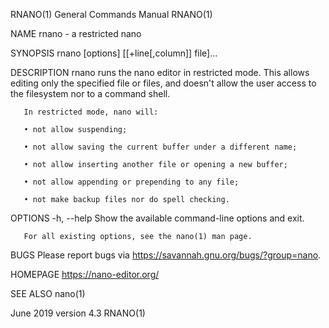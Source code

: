 RNANO(1)                                                                                   General Commands Manual                                                                                   RNANO(1)

NAME
       rnano - a restricted nano

SYNOPSIS
       rnano [options] [[+line[,column]] file]...

DESCRIPTION
       rnano runs the nano editor in restricted mode.  This allows editing only the specified file or files, and doesn't allow the user access to the filesystem nor to a command shell.

       In restricted mode, nano will:

       • not allow suspending;

       • not allow saving the current buffer under a different name;

       • not allow inserting another file or opening a new buffer;

       • not allow appending or prepending to any file;

       • not make backup files nor do spell checking.

OPTIONS
       -h, --help
              Show the available command-line options and exit.

       For all existing options, see the nano(1) man page.

BUGS
       Please report bugs via https://savannah.gnu.org/bugs/?group=nano.

HOMEPAGE
       https://nano-editor.org/

SEE ALSO
       nano(1)

June 2019                                                                                        version 4.3                                                                                         RNANO(1)
